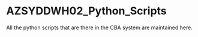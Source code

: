 # AZSYDDWH02_Python_Scripts
All the python scripts that are there in the CBA system are maintained here.
